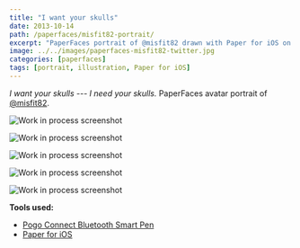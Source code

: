 ```yaml
---
title: "I want your skulls"
date: 2013-10-14
path: /paperfaces/misfit82-portrait/
excerpt: "PaperFaces portrait of @misfit82 drawn with Paper for iOS on an iPad."
image: ../../images/paperfaces-misfit82-twitter.jpg
categories: [paperfaces]
tags: [portrait, illustration, Paper for iOS]
---
```


*I want your skulls --- I need your skulls.* PaperFaces avatar portrait of [@misfit82](https://twitter.com/misfit82).

![Work in process screenshot](../../images/paperfaces-misfit82-process-1-lg.jpg)

![Work in process screenshot](../../images/paperfaces-misfit82-process-2-lg.jpg)

![Work in process screenshot](../../images/paperfaces-misfit82-process-3-lg.jpg)

![Work in process screenshot](../../images/paperfaces-misfit82-process-4-lg.jpg)

![Work in process screenshot](../../images/paperfaces-misfit82-process-5-lg.jpg)

**Tools used:**

- [Pogo Connect Bluetooth Smart Pen](https://www.amazon.com/gp/product/B009K448L4/ref=as_li_ss_tl?ie=UTF8&camp=1789&creative=390957&creativeASIN=B009K448L4&linkCode=as2&tag=mademist-20)
- [Paper for iOS](https://paper.bywetransfer.com/)
